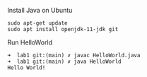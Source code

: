 Install Java on Ubuntu

```shell
sudo apt-get update
sudo apt install openjdk-11-jdk git
```


Run HelloWorld

```shell
➜  lab1 git:(main) ✗ javac HelloWorld.java 
➜  lab1 git:(main) ✗ java HelloWorld 
Hello World!
```
